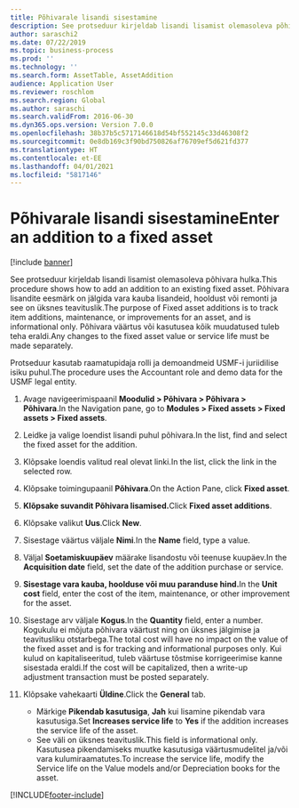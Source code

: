 ```yaml
---
title: Põhivarale lisandi sisestamine
description: See protseduur kirjeldab lisandi lisamist olemasoleva põhivara hulka.
author: saraschi2
ms.date: 07/22/2019
ms.topic: business-process
ms.prod: ''
ms.technology: ''
ms.search.form: AssetTable, AssetAddition
audience: Application User
ms.reviewer: roschlom
ms.search.region: Global
ms.author: saraschi
ms.search.validFrom: 2016-06-30
ms.dyn365.ops.version: Version 7.0.0
ms.openlocfilehash: 38b37b5c5717146618d54bf552145c33d46308f2
ms.sourcegitcommit: 0e8db169c3f90bd750826af76709ef5d621fd377
ms.translationtype: HT
ms.contentlocale: et-EE
ms.lasthandoff: 04/01/2021
ms.locfileid: "5817146"
---
```

# <a name="enter-an-addition-to-a-fixed-asset"></a><span data-ttu-id="2a21a-103">Põhivarale lisandi sisestamine</span><span class="sxs-lookup"><span data-stu-id="2a21a-103">Enter an addition to a fixed asset</span></span>

[!include [banner](../../includes/banner.md)]

<span data-ttu-id="2a21a-104">See protseduur kirjeldab lisandi lisamist olemasoleva põhivara hulka.</span><span class="sxs-lookup"><span data-stu-id="2a21a-104">This procedure shows how to add an addition to an existing fixed asset.</span></span> <span data-ttu-id="2a21a-105">Põhivara lisandite eesmärk on jälgida vara kauba lisandeid, hooldust või remonti ja see on üksnes teavituslik.</span><span class="sxs-lookup"><span data-stu-id="2a21a-105">The purpose of Fixed asset additions is to track item additions, maintenance, or improvements for an asset, and is informational only.</span></span> <span data-ttu-id="2a21a-106">Põhivara väärtus või kasutusea kõik muudatused tuleb teha eraldi.</span><span class="sxs-lookup"><span data-stu-id="2a21a-106">Any changes to the fixed asset value or service life must be made separately.</span></span>   

<span data-ttu-id="2a21a-107">Protseduur kasutab raamatupidaja rolli ja demoandmeid USMF-i juriidilise isiku puhul.</span><span class="sxs-lookup"><span data-stu-id="2a21a-107">The procedure uses the Accountant role and demo data for the USMF legal entity.</span></span>

1. <span data-ttu-id="2a21a-108">Avage navigeerimispaanil **Moodulid > Põhivara > Põhivara > Põhivara**.</span><span class="sxs-lookup"><span data-stu-id="2a21a-108">In the Navigation pane, go to **Modules > Fixed assets > Fixed assets > Fixed assets**.</span></span>
2. <span data-ttu-id="2a21a-109">Leidke ja valige loendist lisandi puhul põhivara.</span><span class="sxs-lookup"><span data-stu-id="2a21a-109">In the list, find and select the fixed asset for the addition.</span></span>
3. <span data-ttu-id="2a21a-110">Klõpsake loendis valitud real olevat linki.</span><span class="sxs-lookup"><span data-stu-id="2a21a-110">In the list, click the link in the selected row.</span></span>
4. <span data-ttu-id="2a21a-111">Klõpsake toimingupaanil **Põhivara**.</span><span class="sxs-lookup"><span data-stu-id="2a21a-111">On the Action Pane, click **Fixed asset**.</span></span>
5. <span data-ttu-id="2a21a-112">**Klõpsake suvandit Põhivara lisamised.**</span><span class="sxs-lookup"><span data-stu-id="2a21a-112">Click **Fixed asset additions**.</span></span>
6. <span data-ttu-id="2a21a-113">Klõpsake valikut **Uus**.</span><span class="sxs-lookup"><span data-stu-id="2a21a-113">Click **New**.</span></span>
7. <span data-ttu-id="2a21a-114">Sisestage väärtus väljale **Nimi**.</span><span class="sxs-lookup"><span data-stu-id="2a21a-114">In the **Name** field, type a value.</span></span>
8. <span data-ttu-id="2a21a-115">Väljal **Soetamiskuupäev** määrake lisandostu või teenuse kuupäev.</span><span class="sxs-lookup"><span data-stu-id="2a21a-115">In the **Acquisition date** field, set the date of the addition purchase or service.</span></span>
9. <span data-ttu-id="2a21a-116">**Sisestage vara kauba, hoolduse või muu paranduse hind.**</span><span class="sxs-lookup"><span data-stu-id="2a21a-116">In the **Unit cost** field, enter the cost of the item, maintenance, or other improvement for the asset.</span></span>
10. <span data-ttu-id="2a21a-117">Sisestage arv väljale **Kogus**.</span><span class="sxs-lookup"><span data-stu-id="2a21a-117">In the **Quantity** field, enter a number.</span></span> <span data-ttu-id="2a21a-118">Kogukulu ei mõjuta põhivara väärtust ning on üksnes jälgimise ja teavitusliku otstarbega.</span><span class="sxs-lookup"><span data-stu-id="2a21a-118">The total cost will have no impact on the value of the fixed asset and is for tracking and informational purposes only.</span></span> <span data-ttu-id="2a21a-119">Kui kulud on kapitaliseeritud, tuleb väärtuse tõstmise korrigeerimise kanne sisestada eraldi.</span><span class="sxs-lookup"><span data-stu-id="2a21a-119">If the cost will be capitalized, then a write-up adjustment transaction must be posted separately.</span></span>  
11. <span data-ttu-id="2a21a-120">Klõpsake vahekaarti **Üldine**.</span><span class="sxs-lookup"><span data-stu-id="2a21a-120">Click the **General** tab.</span></span>

    * <span data-ttu-id="2a21a-121">Märkige **Pikendab kasutusiga**, **Jah** kui lisamine pikendab vara kasutusiga.</span><span class="sxs-lookup"><span data-stu-id="2a21a-121">Set **Increases service life** to **Yes** if the addition increases the service life of the asset.</span></span>  
    * <span data-ttu-id="2a21a-122">See väli on üksnes teavituslik.</span><span class="sxs-lookup"><span data-stu-id="2a21a-122">This field is informational only.</span></span> <span data-ttu-id="2a21a-123">Kasutusea pikendamiseks muutke kasutusiga väärtusmudelitel ja/või vara kulumiraamatutes.</span><span class="sxs-lookup"><span data-stu-id="2a21a-123">To increase the service life, modify the Service life on the Value models and/or Depreciation books for the asset.</span></span>  



[!INCLUDE[footer-include](../../../includes/footer-banner.md)]